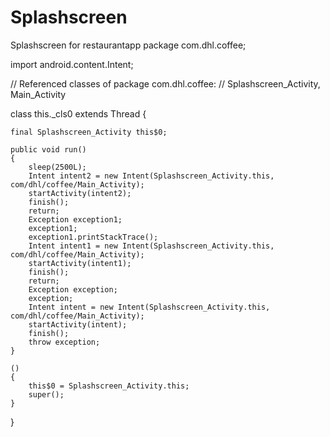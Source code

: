 # Splashscreen
Splashscreen for restaurantapp
package com.dhl.coffee;

import android.content.Intent;

// Referenced classes of package com.dhl.coffee:
//            Splashscreen_Activity, Main_Activity

class this._cls0 extends Thread
{

    final Splashscreen_Activity this$0;

    public void run()
    {
        sleep(2500L);
        Intent intent2 = new Intent(Splashscreen_Activity.this, com/dhl/coffee/Main_Activity);
        startActivity(intent2);
        finish();
        return;
        Exception exception1;
        exception1;
        exception1.printStackTrace();
        Intent intent1 = new Intent(Splashscreen_Activity.this, com/dhl/coffee/Main_Activity);
        startActivity(intent1);
        finish();
        return;
        Exception exception;
        exception;
        Intent intent = new Intent(Splashscreen_Activity.this, com/dhl/coffee/Main_Activity);
        startActivity(intent);
        finish();
        throw exception;
    }

    ()
    {
        this$0 = Splashscreen_Activity.this;
        super();
    }
}
